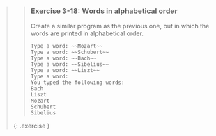 >> ### Exercise 3-18: Words in alphabetical order
>> 
>> Create a similar program as the previous one, but in which the words are printed in alphabetical order.
>> 
>>```output
>> Type a word: ~~Mozart~~
>> Type a word: ~~Schubert~~
>> Type a word: ~~Bach~~
>> Type a word: ~~Sibelius~~
>> Type a word: ~~Liszt~~
>> Type a word:
>> You typed the following words:
>> Bach
>> Liszt
>> Mozart
>> Schubert
>> Sibelius
>>```
>>
>{: .exercise }